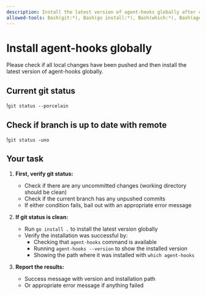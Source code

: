 ```yaml
---
description: Install the latest version of agent-hooks globally after checking git status
allowed-tools: Bash(git:*), Bash(go install:*), Bash(which:*), Bash(agent-hooks:*)
---
```


# Install agent-hooks globally

Please check if all local changes have been pushed and then install the latest version of agent-hooks globally.

## Current git status
!`git status --porcelain`

## Check if branch is up to date with remote
!`git status -uno`

## Your task

1. **First, verify git status:**
   - Check if there are any uncommitted changes (working directory should be clean)
   - Check if the current branch has any unpushed commits
   - If either condition fails, bail out with an appropriate error message

2. **If git status is clean:**
   - Run `go install .` to install the latest version globally
   - Verify the installation was successful by:
     - Checking that `agent-hooks` command is available
     - Running `agent-hooks --version` to show the installed version
     - Showing the path where it was installed with `which agent-hooks`

3. **Report the results:**
   - Success message with version and installation path
   - Or appropriate error message if anything failed